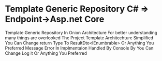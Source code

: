 # Template Generic Repository C#  => Endpoint->Asp.net Core
Template Generic Repository In Onion Architecture 
For better understanding many things are overlooked
The Project Template Architechture Simplified
You Can Change return Type To ResultDto<IEnumbrable<TEntity>> Or Anything You Preferred
Message Error In Implmentaion Handled By Console By You Can Change Log it Or Anything You Preferred  

